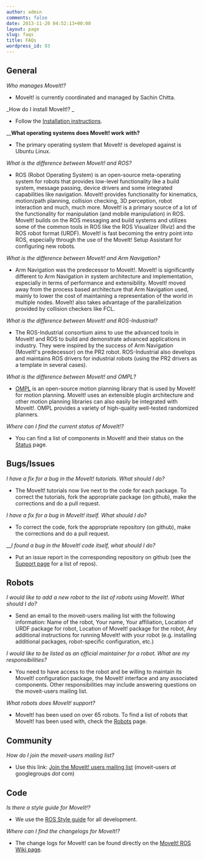```yaml
---
author: admin
comments: false
date: 2013-11-20 04:52:13+00:00
layout: page
slug: faqs
title: FAQs
wordpress_id: 93
---
```


## General


_Who manages MoveIt!?_



	
  * MoveIt! is currently coordinated and managed by Sachin Chitta.


_How do I install MoveIt!?
_



	
  * Follow the [Installation instructions](http://moveit.ros.org/install/).


____What operating systems does MoveIt! work with?__



	
  * The primary operating system that MoveIt! is developed against is Ubuntu Linux.


_What is the difference between MoveIt! and ROS?_



	
  * ROS (Robot Operating System) is an open-source meta-operating system for robots that provides low-level functionality like a build system, message passing, device drivers and some integrated capabilities like navigation. MoveIt! provides functionality for kinematics, motion/path planning, collision checking, 3D perception, robot interaction and much, much more. MoveIt! is a primary source of a lot of the functionality for manipulation (and mobile manipulation) in ROS. MoveIt! builds on the ROS messaging and build systems and utilizes some of the common tools in ROS like the ROS Visualizer (Rviz) and the ROS robot format (URDF). MoveIt! is fast becoming the entry point into ROS, especially through the use of the MoveIt! Setup Assistant for configuring new robots.


_What is the difference between MoveIt! and Arm Navigation?_



	
  * Arm Navigation was the predecessor to MoveIt!. MoveIt! is significantly different to Arm Navigation in system architecture and implementation, especially in terms of performance and extensibility. MoveIt! moved away from the process based architecture that Arm Navigation used, mainly to lower the cost of maintaining a representation of the world in multiple nodes. MoveIt! also takes advantage of the parallelization provided by collision checkers like FCL.


_What is the difference between MoveIt! and ROS-Industrial?_



	
  * The ROS-Industrial consortium aims to use the advanced tools in MoveIt! and ROS to build and demonstrate advanced applications in industry. They were inspired by the success of Arm Navigation (MoveIt!'s predecessor) on the PR2 robot. ROS-Industrial also develops and maintains ROS drivers for industrial robots (using the PR2 drivers as a template in several cases).


_What is the difference between MoveIt! and OMPL?_



	
  * [OMPL](http://ompl.kavrakilab.org) is an open-source motion planning library that is used by MoveIt! for motion planning. MoveIt! uses an extensible plugin architecture and other motion planning libraries can also easily be integrated with MoveIt!. OMPL provides a variety of high-quality well-tested randomized planners.


_Where can I find the current status of MoveIt!?_



	
  * You can find a list of components in MoveIt! and their status on the [Status](http://moveit.ros.org/about/moveit-status/) page.




## Bugs/Issues


_I have a fix for a bug in the MoveIt! tutorials. What should I do?_



	
  * The MoveIt! tutorials now live next to the code for each package. To correct the tutorials, fork the appropriate package (on github), make the corrections and do a pull request.


_I have a fix for a bug in MoveIt! itself. What should I do?_



	
  * To correct the code, fork the appropriate repository (on github), make the corrections and do a pull request.


___I found a bug in the MoveIt! code itself, what should I do?_



	
  * Put an issue report in the corresponding repository on github (see the [Support page](http://moveit.ros.org/wordpress/support#moveit_issues) for a list of repos).




## Robots


_I would like to add a new robot to the list of robots using MoveIt!. What should I do?_



	
  * Send an email to the moveit-users mailing list with the following information: Name of the robot, Your name, Your affiliation, Location of URDF package for robot, Location of MoveIt! package for the robot, Any additional instructions for running MoveIt! with your robot (e.g. installing additional packages, robot-specific configuration, etc.)


_I would like to be listed as an official maintainer for a robot. What are my responsibilities?_



	
  * You need to have access to the robot and be willing to maintain its MoveIt! configuration package, the MoveIt! interface and any associated components. Other responsibilities may include answering questions on the moveit-users mailing list.


_What robots does MoveIt! support?_



	
  * MoveIt! has been used on over 65 robots. To find a list of robots that MoveIt! has been used with, check the [Robots](http://moveit.ros.org/robots/) page.




## Community


_How do I join the moveit-users mailing list?_



	
  * Use this link: [Join the MoveIt! users mailing list](https://groups.google.com/forum/#!forum/moveit-users/join) (moveit-users _at_ googlegroups _dot_ com)




## Code


_Is there a style guide for MoveIt!?_



	
  * We use the [ROS Style guide](http://wiki.ros.org/CppStyleGuide) for all development.


_Where can I find the changelogs for MoveIt!?_



	
  * The change logs for MoveIt! can be found directly on the [MoveIt! ROS Wiki page](http://wiki.ros.org/moveit).


